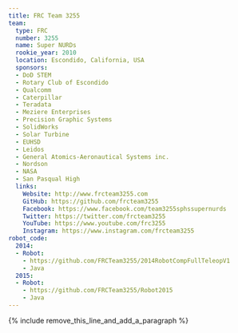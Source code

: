 ```yaml
---
title: FRC Team 3255
team:
  type: FRC
  number: 3255
  name: Super NURDs
  rookie_year: 2010
  location: Escondido, California, USA
  sponsors:
  - DoD STEM
  - Rotary Club of Escondido
  - Qualcomm
  - Caterpillar
  - Teradata
  - Meziere Enterprises
  - Precision Graphic Systems
  - SolidWorks
  - Solar Turbine
  - EUHSD
  - Leidos
  - General Atomics-Aeronautical Systems inc.
  - Nordson
  - NASA
  - San Pasqual High
  links:
    Website: http://www.frcteam3255.com
    GitHub: https://github.com/frcteam3255
    Facebook: https://www.facebook.com/team3255sphssupernurds
    Twitter: https://twitter.com/frcteam3255
    YouTube: https://www.youtube.com/frc3255
    Instagram: https://www.instagram.com/frcteam3255
robot_code:
  2014:
  - Robot:
    - https://github.com/FRCTeam3255/2014RobotCompFullTeleopV1
    - Java
  2015:
  - Robot:
    - https://github.com/FRCTeam3255/Robot2015
    - Java
---
```


{% include remove_this_line_and_add_a_paragraph %}